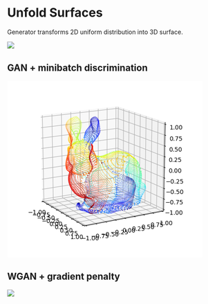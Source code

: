 # Unfold Surfaces

Generator transforms 2D uniform distribution into 3D surface.

<img src="img/visualization.gif">

## GAN + minibatch discrimination

<img src="img/gan-mbd-500000.png">

## WGAN + gradient penalty

<img src="img/wgan-gp-498900.png">
